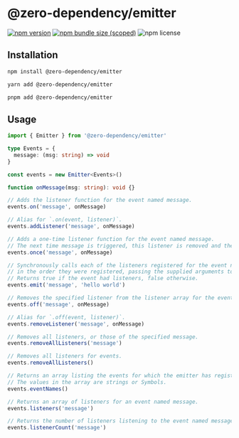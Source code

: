 # @zero-dependency/emitter

[![npm version](https://img.shields.io/npm/v/@zero-dependency/emitter)](https://npm.im/@zero-dependency/emitter)
[![npm bundle size (scoped)](https://img.shields.io/bundlephobia/minzip/@zero-dependency/emitter)](https://bundlephobia.com/package/@zero-dependency/emitter@latest)
![npm license](https://img.shields.io/npm/l/@zero-dependency/emitter)

## Installation

```sh
npm install @zero-dependency/emitter
```

```sh
yarn add @zero-dependency/emitter
```

```sh
pnpm add @zero-dependency/emitter
```

## Usage

```ts
import { Emitter } from '@zero-dependency/emitter'

type Events = {
  message: (msg: string) => void
}

const events = new Emitter<Events>()

function onMessage(msg: string): void {}

// Adds the listener function for the event named message.
events.on('message', onMessage)

// Alias for `.on(event, listener)`.
events.addListener('message', onMessage)

// Adds a one-time listener function for the event named message.
// The next time message is triggered, this listener is removed and then invoked.
events.once('message', onMessage)

// Synchronously calls each of the listeners registered for the event named message,
// in the order they were registered, passing the supplied arguments to each.
// Returns true if the event had listeners, false otherwise.
events.emit('message', 'hello world')

// Removes the specified listener from the listener array for the event named message.
events.off('message', onMessage)

// Alias for `.off(event, listener)`.
events.removeListener('message', onMessage)

// Removes all listeners, or those of the specified message.
events.removeAllListeners('message')

// Removes all listeners for events.
events.removeAllListeners()

// Returns an array listing the events for which the emitter has registered listeners.
// The values in the array are strings or Symbols.
events.eventNames()

// Returns an array of listeners for an event named message.
events.listeners('message')

// Returns the number of listeners listening to the event named message.
events.listenerCount('message')
```

